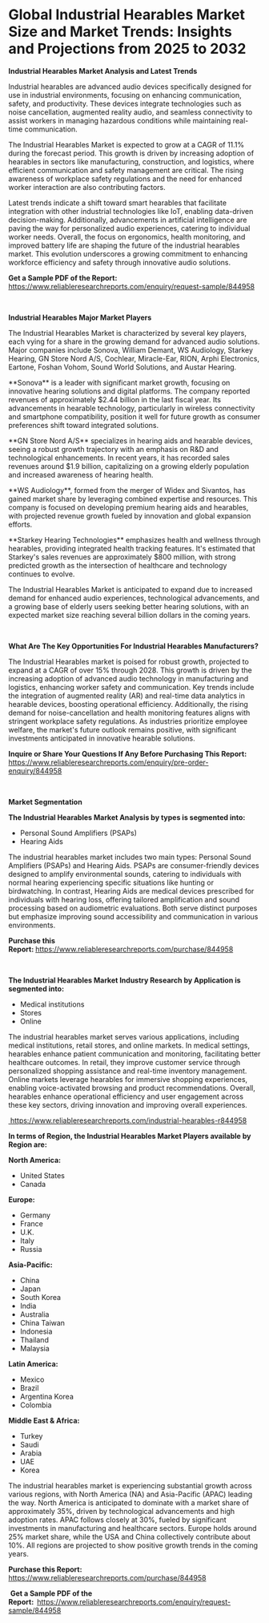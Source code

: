 <p><h1>Global Industrial Hearables Market Size and Market Trends: Insights and Projections from 2025 to 2032</h1></p><p><strong>Industrial Hearables Market Analysis and Latest Trends</strong></p>
<p><p>Industrial hearables are advanced audio devices specifically designed for use in industrial environments, focusing on enhancing communication, safety, and productivity. These devices integrate technologies such as noise cancellation, augmented reality audio, and seamless connectivity to assist workers in managing hazardous conditions while maintaining real-time communication.</p><p>The Industrial Hearables Market is expected to grow at a CAGR of 11.1% during the forecast period. This growth is driven by increasing adoption of hearables in sectors like manufacturing, construction, and logistics, where efficient communication and safety management are critical. The rising awareness of workplace safety regulations and the need for enhanced worker interaction are also contributing factors. </p><p>Latest trends indicate a shift toward smart hearables that facilitate integration with other industrial technologies like IoT, enabling data-driven decision-making. Additionally, advancements in artificial intelligence are paving the way for personalized audio experiences, catering to individual worker needs. Overall, the focus on ergonomics, health monitoring, and improved battery life are shaping the future of the industrial hearables market. This evolution underscores a growing commitment to enhancing workforce efficiency and safety through innovative audio solutions.</p></p>
<p><strong>Get a Sample PDF of the Report:&nbsp;</strong> <a href="https://www.reliableresearchreports.com/enquiry/request-sample/844958?utm_campaign=2215&utm_medium=2&utm_source=Github&utm_content=ia&utm_term=13042025&utm_id=industrial-hearables">https://www.reliableresearchreports.com/enquiry/request-sample/844958</a></p>
<p>&nbsp;</p>
<p><strong>Industrial Hearables Major Market Players</strong></p>
<p><p>The Industrial Hearables Market is characterized by several key players, each vying for a share in the growing demand for advanced audio solutions. Major companies include Sonova, William Demant, WS Audiology, Starkey Hearing, GN Store Nord A/S, Cochlear, Miracle-Ear, RION, Arphi Electronics, Eartone, Foshan Vohom, Sound World Solutions, and Austar Hearing. </p><p>**Sonova** is a leader with significant market growth, focusing on innovative hearing solutions and digital platforms. The company reported revenues of approximately $2.44 billion in the last fiscal year. Its advancements in hearable technology, particularly in wireless connectivity and smartphone compatibility, position it well for future growth as consumer preferences shift toward integrated solutions.</p><p>**GN Store Nord A/S** specializes in hearing aids and hearable devices, seeing a robust growth trajectory with an emphasis on R&D and technological enhancements. In recent years, it has recorded sales revenues around $1.9 billion, capitalizing on a growing elderly population and increased awareness of hearing health.</p><p>**WS Audiology**, formed from the merger of Widex and Sivantos, has gained market share by leveraging combined expertise and resources. This company is focused on developing premium hearing aids and hearables, with projected revenue growth fueled by innovation and global expansion efforts.</p><p>**Starkey Hearing Technologies** emphasizes health and wellness through hearables, providing integrated health tracking features. It's estimated that Starkey's sales revenues are approximately $800 million, with strong predicted growth as the intersection of healthcare and technology continues to evolve.</p><p>The Industrial Hearables Market is anticipated to expand due to increased demand for enhanced audio experiences, technological advancements, and a growing base of elderly users seeking better hearing solutions, with an expected market size reaching several billion dollars in the coming years.</p></p>
<p>&nbsp;</p>
<p><strong>What Are The Key Opportunities For Industrial Hearables Manufacturers?</strong></p>
<p><p>The Industrial Hearables market is poised for robust growth, projected to expand at a CAGR of over 15% through 2028. This growth is driven by the increasing adoption of advanced audio technology in manufacturing and logistics, enhancing worker safety and communication. Key trends include the integration of augmented reality (AR) and real-time data analytics in hearable devices, boosting operational efficiency. Additionally, the rising demand for noise-cancellation and health monitoring features aligns with stringent workplace safety regulations. As industries prioritize employee welfare, the market's future outlook remains positive, with significant investments anticipated in innovative hearable solutions.</p></p>
<p><strong>Inquire or Share Your Questions If Any Before Purchasing This Report:</strong> <a href="https://www.reliableresearchreports.com/enquiry/pre-order-enquiry/844958?utm_campaign=2215&utm_medium=2&utm_source=Github&utm_content=ia&utm_term=13042025&utm_id=industrial-hearables">https://www.reliableresearchreports.com/enquiry/pre-order-enquiry/844958</a></p>
<p>&nbsp;</p>
<p><strong>Market Segmentation</strong></p>
<p><strong>The Industrial Hearables Market Analysis by types is segmented into:</strong></p>
<p><ul><li>Personal Sound Amplifiers (PSAPs)</li><li>Hearing Aids</li></ul></p>
<p><p>The industrial hearables market includes two main types: Personal Sound Amplifiers (PSAPs) and Hearing Aids. PSAPs are consumer-friendly devices designed to amplify environmental sounds, catering to individuals with normal hearing experiencing specific situations like hunting or birdwatching. In contrast, Hearing Aids are medical devices prescribed for individuals with hearing loss, offering tailored amplification and sound processing based on audiometric evaluations. Both serve distinct purposes but emphasize improving sound accessibility and communication in various environments.</p></p>
<p><strong>Purchase this Report:&nbsp;</strong><a href="https://www.reliableresearchreports.com/purchase/844958?utm_campaign=2215&utm_medium=2&utm_source=Github&utm_content=ia&utm_term=13042025&utm_id=industrial-hearables">https://www.reliableresearchreports.com/purchase/844958</a></p>
<p>&nbsp;</p>
<p><strong>The Industrial Hearables Market Industry Research by Application is segmented into:</strong></p>
<p><ul><li>Medical institutions</li><li>Stores</li><li>Online</li></ul></p>
<p><p>The industrial hearables market serves various applications, including medical institutions, retail stores, and online markets. In medical settings, hearables enhance patient communication and monitoring, facilitating better healthcare outcomes. In retail, they improve customer service through personalized shopping assistance and real-time inventory management. Online markets leverage hearables for immersive shopping experiences, enabling voice-activated browsing and product recommendations. Overall, hearables enhance operational efficiency and user engagement across these key sectors, driving innovation and improving overall experiences.</p></p>
<p><a href="https://www.reliableresearchreports.com/industrial-hearables-r844958?utm_campaign=2215&utm_medium=2&utm_source=Github&utm_content=ia&utm_term=13042025&utm_id=industrial-hearables">&nbsp;https://www.reliableresearchreports.com/industrial-hearables-r844958</a></p>
<p><strong>In terms of Region, the Industrial Hearables Market Players available by Region are:</strong></p>
<p>
    <p> <strong> North America: </strong>
        <ul>
            <li>United States</li>
            <li>Canada</li>
        </ul>
        </p> 
    <p> <strong> Europe: </strong>
        <ul>
            <li>Germany</li>
            <li>France</li>
            <li>U.K.</li>
            <li>Italy</li>
            <li>Russia</li>
        </ul>
        </p> 
    <p> <strong> Asia-Pacific: </strong>
        <ul>
            <li>China</li>
            <li>Japan</li>
            <li>South Korea</li>
            <li>India</li>
            <li>Australia</li>
            <li>China Taiwan</li>
            <li>Indonesia</li>
            <li>Thailand</li>
            <li>Malaysia</li>
        </ul>
        </p> 
    <p> <strong> Latin America: </strong>
        <ul>
            <li>Mexico</li>
            <li>Brazil</li>
            <li>Argentina Korea</li>
            <li>Colombia</li>
        </ul>
        </p> 
    <p> <strong> Middle East & Africa: </strong>
        <ul>
            <li>Turkey</li>
            <li>Saudi</li>
            <li>Arabia</li>
            <li>UAE</li>
            <li>Korea</li>
        </ul>
    </p>
    </p>
<p><p>The industrial hearables market is experiencing substantial growth across various regions, with North America (NA) and Asia-Pacific (APAC) leading the way. North America is anticipated to dominate with a market share of approximately 35%, driven by technological advancements and high adoption rates. APAC follows closely at 30%, fueled by significant investments in manufacturing and healthcare sectors. Europe holds around 25% market share, while the USA and China collectively contribute about 10%. All regions are projected to show positive growth trends in the coming years.</p></p>
<p><strong>Purchase this Report: </strong><a href="https://www.reliableresearchreports.com/purchase/844958?utm_campaign=2215&utm_medium=2&utm_source=Github&utm_content=ia&utm_term=13042025&utm_id=industrial-hearables">https://www.reliableresearchreports.com/purchase/844958</a></p>
<p>&nbsp;<strong>Get a Sample PDF of the Report:&nbsp;&nbsp;</strong><a href="https://www.reliableresearchreports.com/enquiry/request-sample/844958?utm_campaign=2215&utm_medium=2&utm_source=Github&utm_content=ia&utm_term=13042025&utm_id=industrial-hearables">https://www.reliableresearchreports.com/enquiry/request-sample/844958</a></p>
<p><strong></strong></p>
<p><p></p><p></p><p></p></p>